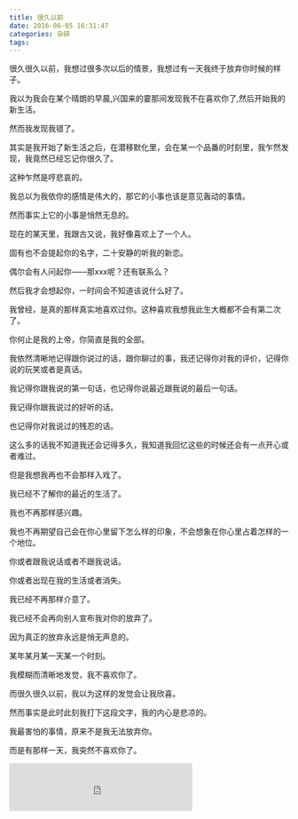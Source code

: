 ```yaml
---
title: 很久以前
date: 2016-06-05 16:31:47
categories: 杂碎
tags:
---
```


<p>很久很久以前，我想过很多次以后的情景，我想过有一天我终于放弃你时候的样子。</p>
<p>我以为我会在某个晴朗的早晨,兴国来的霎那间发现我不在喜欢你了,然后开始我的新生活。</p>
<p>然而我发现我错了。<br>
<!-- more -->
<p></p>

<p>其实是我开始了新生活之后，在潜移默化里，会在某一个品番的时刻里，我乍然发现，我竟然已经忘记你很久了。</p>
<p>这种乍然是哼悲哀的。</p>
<p>我总以为我依你的感情是伟大的，那它的小事也该是意见轰动的事情。</p>
<p>然而事实上它的小事是悄然无息的。</p>
<p></p>

<p>现在的某天里，我跟古又说，我好像喜欢上了一个人。</p>
<p>固有也不会提起你的名字，二十安静的听我的新恋。</p>
<p>偶尔会有人问起你——那xxx呢？还有联系么？</p>
<p>然后我才会想起你，一时间会不知道该说什么好了。</p>
<p></p>

<p>我曾经，是真的那样真实地喜欢过你。这种喜欢我想我此生大概都不会有第二次了。</p>
<p>你何止是我的上帝，你简直是我的全部。</p>
<p>我依然清晰地记得跟你说过的话，跟你聊过的事，我还记得你对我的评价，记得你说的玩笑或者是真话。</p>
<p>我记得你跟我说的第一句话，也记得你说最近跟我说的最后一句话。</p>
<p>我记得你跟我说过的好听的话。</p>
<p>也记得你对我说过的残忍的话。</p>
<p>这么多的话我不知道我还会记得多久，我知道我回忆这些的时候还会有一点开心或者难过。</p>
<p>但是我想我再也不会那样入戏了。</p>
<p>我已经不了解你的最近的生活了。</p>
<p></p>

<p>我也不再那样感兴趣。</p>
<p>我也不再期望自己会在你心里留下怎么样的印象，不会想象在你心里占着怎样的一个地位。</p>
<p>你或者跟我说话或者不跟我说话。</p>
<p>你或者出现在我的生活或者消失。</p>
<p>我已经不再那样介意了。</p>
<p>我已经不会再向别人宣布我对你的放弃了。</p>
<p>因为真正的放弃永远是悄无声息的。</p>
<p></p>

<p>某年某月某一天某一个时刻。</p>
<p>我模糊而清晰地发觉，我不喜欢你了。</p>
<p>而很久很久以前，我以为这样的发觉会让我欣喜。</p>
<p>然而事实是此时此刻我打下这段文字，我的内心是悲凉的。</p>
<p>我最害怕的事情，原来不是我无法放弃你。</p>
<p>而是有那样一天，我突然不喜欢你了。</p>

<iframe frameborder="no" border="0" marginwidth="0" marginheight="0" width=330 height=86 src="https://music.163.com/outchain/player?type=2&id=65528&auto=1&height=66"></iframe>
